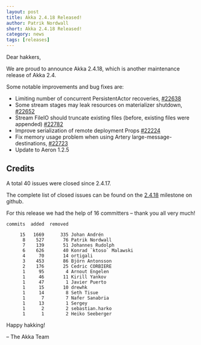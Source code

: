 ```yaml
---
layout: post
title: Akka 2.4.18 Released!
author: Patrik Nordwall
short: Akka 2.4.18 Released!
category: news
tags: [releases]
---
```


Dear hakkers,

We are proud to announce Akka 2.4.18, which is another maintenance release of Akka 2.4. 

Some notable improvements and bug fixes are:

* Limiting number of concurrent PersistentActor recoveries, [#22638](https://github.com/akka/akka/issues/22638)
* Some stream stages may leak resources on materializer shutdown, [#22652](https://github.com/akka/akka/issues/22652)
* Stream FileIO should truncate existing files (before, existing files were appended) [#22782](https://github.com/akka/akka/issues/22782)
* Improve serialization of remote deployment Props [#22224](https://github.com/akka/akka/issues/22224)
* Fix memory usage problem when using Artery large-message-destinations, [#22723](https://github.com/akka/akka/issues/22723)
* Update to Aeron 1.2.5

## Credits

A total 40 issues were closed since 2.4.17.

The complete list of closed issues can be found on the [2.4.18](https://github.com/akka/akka/milestone/105?closed=1) milestone on github.

For this release we had the help of 16 committers – thank you all very much!

~~~
commits  added  removed

     15   1669      335 Johan Andrén
      8    527       76 Patrik Nordwall
      7    139       51 Johannes Rudolph
      6    626       40 Konrad `ktoso` Malawski
      4     70       14 ortigali
      3    453       86 Björn Antonsson
      2    176       25 Cedric CORBIERE
      1     95        4 Arnout Engelen
      1     46       11 Kirill Yankov
      1     47        1 Javier Puerto
      1     15       10 drewhk
      1     14        8 Seth Tisue
      1      7        7 Nafer Sanabria
      1     13        1 Sergey
      1      2        2 sebastian.harko
      1      1        2 Heiko Seeberger
~~~

Happy hakking!

– The Akka Team
